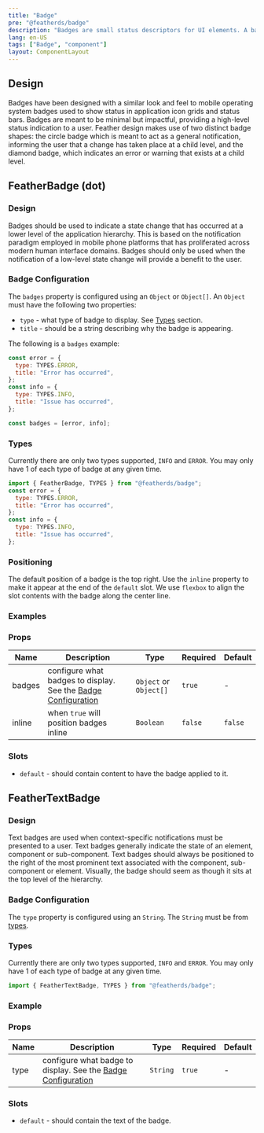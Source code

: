 ```yaml
---
title: "Badge"
pre: "@featherds/badge"
description: "Badges are small status descriptors for UI elements. A badge consists of a small shape in close proximity to another object (its parent), such as a button, text string, or icon. Badges can indicate a status update anywhere in the application depending on the level at which the badge is displayed."
lang: en-US
tags: ["Badge", "component"]
layout: ComponentLayout
---
```


## Design

Badges have been designed with a similar look and feel to mobile operating system badges used to show status in application icon grids and status bars. Badges are meant to be minimal but impactful, providing a high-level status indication to a user. Feather design makes use of two distinct badge shapes: the circle badge which is meant to act as a general notification, informing the user that a change has taken place at a child level, and the diamond badge, which indicates an error or warning that exists at a child level.

## FeatherBadge (dot)

### Design

Badges should be used to indicate a state change that has occurred at a lower level of the application hierarchy. This is based on the notification paradigm employed in mobile phone platforms that has proliferated across modern human interface domains. Badges should only be used when the notification of a low-level state change will provide a benefit to the user.

### Badge Configuration

The `badges` property is configured using an `Object` or `Object[]`. An `Object` must have the following two properties:

- `type` - what type of badge to display. See [Types](#types) section.
- `title` - should be a string describing why the badge is appearing.

The following is a `badges` example:

```js
const error = {
  type: TYPES.ERROR,
  title: "Error has occurred",
};
const info = {
  type: TYPES.INFO,
  title: "Issue has occurred",
};

const badges = [error, info];
```

### Types

Currently there are only two types supported, `INFO` and `ERROR`. You may only have 1 of each type of badge at any given time.

```js
import { FeatherBadge, TYPES } from "@featherds/badge";
const error = {
  type: TYPES.ERROR,
  title: "Error has occurred",
};
const info = {
  type: TYPES.INFO,
  title: "Issue has occurred",
};
```

### Positioning

The default position of a badge is the top right. Use the `inline` property to make it appear at the end of the `default` slot. We use `flexbox` to align the slot contents with the badge along the center line.

### Examples

<Badge-Examples />

### Props

| Name   | Description                                                                           | Type                   | Required | Default |
| ------ | ------------------------------------------------------------------------------------- | ---------------------- | -------- | ------- |
| badges | configure what badges to display. See the [Badge Configuration](#badge-configuration) | `Object` or `Object[]` | `true`   | -       |
| inline | when `true` will position badges inline                                               | `Boolean`              | `false`  | `false` |

### Slots

- `default` - should contain content to have the badge applied to it.

## FeatherTextBadge

### Design

Text badges are used when context-specific notifications must be presented to a user. Text badges generally indicate the state of an element, component or sub-component. Text badges should always be positioned to the right of the most prominent text associated with the component, sub-component or element. Visually, the badge should seem as though it sits at the top level of the hierarchy.

### Badge Configuration

The `type` property is configured using an `String`. The `String` must be from [types](#types).

### Types

Currently there are only two types supported, `INFO` and `ERROR`. You may only have 1 of each type of badge at any given time.

```js
import { FeatherTextBadge, TYPES } from "@featherds/badge";
```

### Example

<Badge-TextExamples />

### Props

| Name | Description                                                                          | Type     | Required | Default |
| ---- | ------------------------------------------------------------------------------------ | -------- | -------- | ------- |
| type | configure what badge to display. See the [Badge Configuration](#badge-configuration) | `String` | `true`   | -       |

### Slots

- `default` - should contain the text of the badge.
